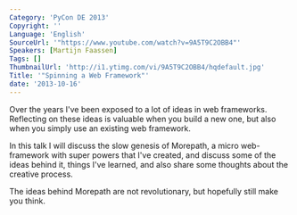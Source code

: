 ```yaml
---
Category: 'PyCon DE 2013'
Copyright: ''
Language: 'English'
SourceUrl: '"https://www.youtube.com/watch?v=9A5T9C2OBB4"'
Speakers: [Martijn Faassen]
Tags: []
ThumbnailUrl: 'http://i1.ytimg.com/vi/9A5T9C2OBB4/hqdefault.jpg'
Title: '"Spinning a Web Framework"'
date: '2013-10-16'
---
```

Over the years I've been exposed to a lot of ideas in web frameworks. Reflecting on these ideas is valuable when you build a new one, but also when you simply use an existing web framework.

In this talk I will discuss the slow genesis of Morepath, a micro web-framework with super powers that I've created, and discuss some of the ideas behind it, things I've learned, and also share some thoughts about the creative process.

The ideas behind Morepath are not revolutionary, but hopefully still make you think.
